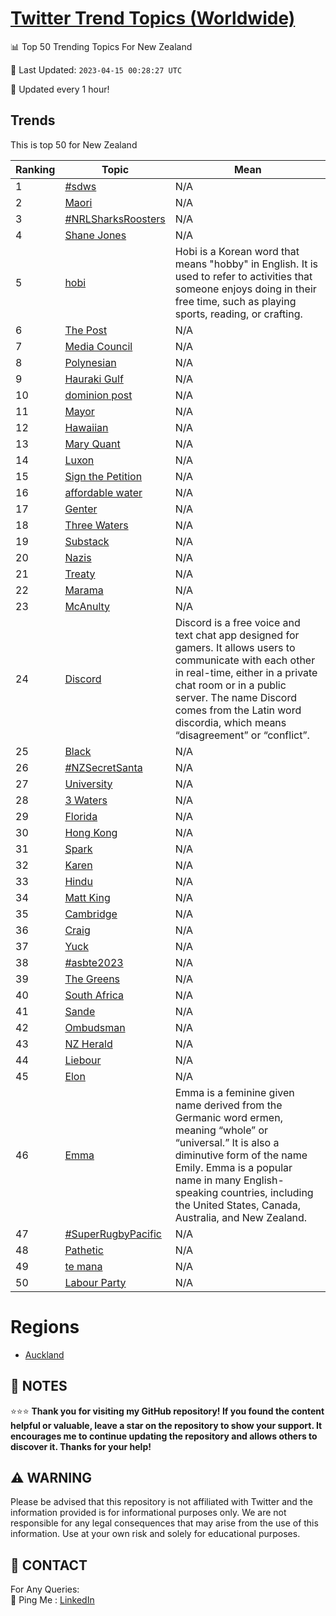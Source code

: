 [Twitter Trend Topics (Worldwide)](https://github.com/ErcinDedeoglu/Twitter-Trend-Topics)
==========


📊 Top 50 Trending Topics For New Zealand

📆 Last Updated: `2023-04-15 00:28:27 UTC`

🔧 Updated every 1 hour!


## Trends

This is top 50 for New Zealand

| Ranking | Topic | Mean |
| ------- | ------------ | ------------ |
| 1 | [#sdws](http://twitter.com/search?q=%23sdws) | N/A |
| 2 | [Maori](http://twitter.com/search?q=Maori) | N/A |
| 3 | [#NRLSharksRoosters](http://twitter.com/search?q=%23NRLSharksRoosters) | N/A |
| 4 | [Shane Jones](http://twitter.com/search?q=Shane+Jones) | N/A |
| 5 | [hobi](http://twitter.com/search?q=hobi) | Hobi is a Korean word that means "hobby" in English. It is used to refer to activities that someone enjoys doing in their free time, such as playing sports, reading, or crafting. |
| 6 | [The Post](http://twitter.com/search?q=The+Post) | N/A |
| 7 | [Media Council](http://twitter.com/search?q=Media+Council) | N/A |
| 8 | [Polynesian](http://twitter.com/search?q=Polynesian) | N/A |
| 9 | [Hauraki Gulf](http://twitter.com/search?q=Hauraki+Gulf) | N/A |
| 10 | [dominion post](http://twitter.com/search?q=dominion+post) | N/A |
| 11 | [Mayor](http://twitter.com/search?q=Mayor) | N/A |
| 12 | [Hawaiian](http://twitter.com/search?q=Hawaiian) | N/A |
| 13 | [Mary Quant](http://twitter.com/search?q=Mary+Quant) | N/A |
| 14 | [Luxon](http://twitter.com/search?q=Luxon) | N/A |
| 15 | [Sign the Petition](http://twitter.com/search?q=Sign+the+Petition) | N/A |
| 16 | [affordable water](http://twitter.com/search?q=affordable+water) | N/A |
| 17 | [Genter](http://twitter.com/search?q=Genter) | N/A |
| 18 | [Three Waters](http://twitter.com/search?q=Three+Waters) | N/A |
| 19 | [Substack](http://twitter.com/search?q=Substack) | N/A |
| 20 | [Nazis](http://twitter.com/search?q=Nazis) | N/A |
| 21 | [Treaty](http://twitter.com/search?q=Treaty) | N/A |
| 22 | [Marama](http://twitter.com/search?q=Marama) | N/A |
| 23 | [McAnulty](http://twitter.com/search?q=McAnulty) | N/A |
| 24 | [Discord](http://twitter.com/search?q=Discord) | Discord is a free voice and text chat app designed for gamers. It allows users to communicate with each other in real-time, either in a private chat room or in a public server. The name Discord comes from the Latin word discordia, which means “disagreement” or “conflict”. |
| 25 | [Black](http://twitter.com/search?q=Black) | N/A |
| 26 | [#NZSecretSanta](http://twitter.com/search?q=%23NZSecretSanta) | N/A |
| 27 | [University](http://twitter.com/search?q=University) | N/A |
| 28 | [3 Waters](http://twitter.com/search?q=3+Waters) | N/A |
| 29 | [Florida](http://twitter.com/search?q=Florida) | N/A |
| 30 | [Hong Kong](http://twitter.com/search?q=Hong+Kong) | N/A |
| 31 | [Spark](http://twitter.com/search?q=Spark) | N/A |
| 32 | [Karen](http://twitter.com/search?q=Karen) | N/A |
| 33 | [Hindu](http://twitter.com/search?q=Hindu) | N/A |
| 34 | [Matt King](http://twitter.com/search?q=Matt+King) | N/A |
| 35 | [Cambridge](http://twitter.com/search?q=Cambridge) | N/A |
| 36 | [Craig](http://twitter.com/search?q=Craig) | N/A |
| 37 | [Yuck](http://twitter.com/search?q=Yuck) | N/A |
| 38 | [#asbte2023](http://twitter.com/search?q=%23asbte2023) | N/A |
| 39 | [The Greens](http://twitter.com/search?q=The+Greens) | N/A |
| 40 | [South Africa](http://twitter.com/search?q=South+Africa) | N/A |
| 41 | [Sande](http://twitter.com/search?q=Sande) | N/A |
| 42 | [Ombudsman](http://twitter.com/search?q=Ombudsman) | N/A |
| 43 | [NZ Herald](http://twitter.com/search?q=NZ+Herald) | N/A |
| 44 | [Liebour](http://twitter.com/search?q=Liebour) | N/A |
| 45 | [Elon](http://twitter.com/search?q=Elon) | N/A |
| 46 | [Emma](http://twitter.com/search?q=Emma) | Emma is a feminine given name derived from the Germanic word ermen, meaning “whole” or “universal.” It is also a diminutive form of the name Emily. Emma is a popular name in many English-speaking countries, including the United States, Canada, Australia, and New Zealand. |
| 47 | [#SuperRugbyPacific](http://twitter.com/search?q=%23SuperRugbyPacific) | N/A |
| 48 | [Pathetic](http://twitter.com/search?q=Pathetic) | N/A |
| 49 | [te mana](http://twitter.com/search?q=te+mana) | N/A |
| 50 | [Labour Party](http://twitter.com/search?q=Labour+Party) | N/A |



# Regions

* [Auckland](</New Zealand/Auckland.md>)



## 📝 NOTES

⭐⭐⭐ **Thank you for visiting my GitHub repository! If you found the content helpful or valuable, leave a star on the repository to show your support. It encourages me to continue updating the repository and allows others to discover it. Thanks for your help!**


## ⚠️ WARNING

Please be advised that this repository is not affiliated with Twitter and the information provided is for informational purposes only. We are not responsible for any legal consequences that may arise from the use of this information. Use at your own risk and solely for educational purposes.


## 📨 CONTACT

 For Any Queries:  
            🏓 Ping Me : [LinkedIn](https://www.linkedin.com/in/ercindedeoglu/)
